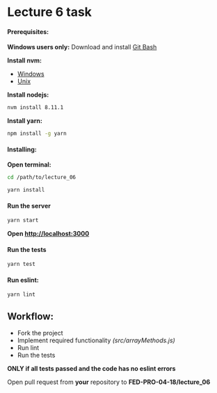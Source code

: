 # Lecture 6 task

#### Prerequisites:
__Windows users only:__
Download and install [Git Bash](https://git-scm.com/download/win)


__Install nvm:__
  + [Windows](https://github.com/coreybutler/nvm-windows)
  + [Unix](https://github.com/creationix/nvm)
 
__Install nodejs:__
```bash
nvm install 8.11.1
```

__Install yarn:__
```bash
npm install -g yarn
```

#### Installing:
__Open terminal:__

```bash
cd /path/to/lecture_06
```

```bash
yarn install
```

#### Run the server

```bash
yarn start
```

__Open [http://localhost:3000](http://localhost:3000)__

#### Run the tests

```bash
yarn test
```

#### Run eslint:

```bash
yarn lint
```

## Workflow:

* Fork the project
* Implement required functionality *(src/arrayMethods.js)*
* Run lint
* Run the tests

__ONLY if all tests passed and the code has no eslint errors__

Open pull request from __your__ repository to __FED-PRO-04-18/lecture_06__
